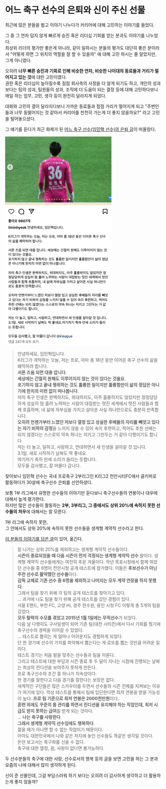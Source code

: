 # 어느 축구 선수의 은퇴와 신이 주신 선물

최근에 많은 분들을 뵙고 이야기 나누다가 커리어에 대해 고민하는 이야기를 들었다.  
  
그 중 그 연차 답지 않게 빠르게 승진 혹은 리더십 기회를 얻는 분과도 이야기를 나누었다.  
최상위 리더의 평가만 좋은게 아니라, 같이 일하시는 분들의 평가도 대단히 좋은 분이라서 "어떻게 하면 그 위치의 역할을 잘 할 수 있을까" 에 대해 고민 하시는 줄 알았지만, 그게 아니였다.  

오히려 **너무 빠른 승진과 기회로 인해 비슷한 연차, 비슷한 나이대의 동료들과 거리가 멀어지고 있는 것**에 대한 고민이였다.  
권한 혹은 리더십이 높아질수록 점점 회사측의 사정을 더 알게 되기도 하고, 개인의 성과 보다는 팀의 성과, 팀원들의 성과, 조직에 더 도움이 되는 결정 등에 대해 고민하다보니 매일 하는 업무, 고민, 생각 등이 완전히 달라지게 되었다.  
  
대화와 고민의 결이 달라지다보니 가까운 동료들과 점점 거리가 멀어지게 되고 "주변인들과 너무 동떨어지는 것 같아서 커리어를 천천히 가는게 더 좋지 않을까요?" 라고 고민을 털어놓으셨다.  
  
그 얘기를 듣다가 최근 화제가 된 [어느 축구 선수(임민혁 선수)의 은퇴 글](https://www.instagram.com/p/C39K2k-y3c3?img_index=1)이 떠올랐다.

![1](./images/1.png)

> 안녕하세요, 임민혁입니다.  
> K리그가 개막하는 오늘, 저는 프로, 아마 총 18년 동안 이어온 축구 선수의 삶을 폐막하려 합니다.  
> **서른 즈음 되면 대충 압니다**.  
> **세상에는 간절히 원해도 이루어지지 않는 것이 있다는 것을요**.  
**포기하지 않고 끝내 쟁취하는 것도 훌륭한 일이지만 훌륭함만이 삶의 정답은 아니기에 한치의 미련 없이 떠나봅니다**.  
> 저의 축구 인생은 완벽하지도, 위대하지도, 아주 훌륭하지도 않았지만 정정당당하게 성실히 땀 흘려 노력하는 사람이 대접받는 멋진 세계에서 멋진 사람들과 함께 호흡하며, 내 삶에 자부심을 가지고 살아온 사실 하나만으로도 충분히 만족합니다.  
> **오히려 언젠가부터 느꼈던 저보다 열정 있고 성실한 후배들의 자리를 빼앗고 있다는 자기 비하의 감정**을 느끼지 않을 수 있어 속이 후련하고, 적어도 추한 선배는 되지 않겠다는 스스로의 약속 하나는 지키고 그만두는 거 같아 다행이기도 합니다.  
> 저는 더 놀고, 일하고, 사랑하고, 연대하면서 새 인생을 살아갈 것 입니다.  
> 3.1일. 
> 새로 시작하기 날짜도 딱 좋네요.  
> 여기저기 축하 만세 소리가 들리는 듯합니다.  
> 모두들 감사했고, 잘 머물다 갑니다.

찾아보니 임민혁 선수는 국내 프로축구 2부리그인 K리그2 천안시티FC에서 골키퍼로 활동하다가 30살에 축구선수 은퇴를 선언하셨다.  
  
보통 1부 리그에서 유명한 선수들의 이야기만 듣다보니 축구선수들의 연봉이나 대우에 대해서 높게 평가한다.  
하지만 많은 선수들이 활동하는 **2부, 3부리그, 그 중에서도 상위 20%에 속하지 못한 선수들의 처우**에 대해서는 잘 모른다.  
  
1부 리그에 속하지 못한,  
그 안에서도 상위 20%에 속하지 못한 선수들을 생계형 계약직 선수라고 한다.  
  
[이 분들의 이야기를 담은 글](https://brunch.co.kr/@sangpil14/34)이 있어, 옮긴다.

> 잘 나가는 상위 20%를 제외하고는 생계형 계약직 선수들이다.  
> **시즌이 종료되었을 때 다음 시즌이 먼저 걱정되는 생계형 계약직 선수** 말이다. 
> 생계형 계약직 선수들에게는 여전히 추운 겨울이다. 
> 작년 목포시청에서 함께 뛰었던 선수들 중 6명이 천안시청 공개 테스트에 참가했다. 
> 이들은 **후보선수가 아닌 주전 선수로 활약했던 선수들**이다.  
> **감독 교체로 기존 선수 중 6명을 제외하고 나머지는 모두 계약 연장을 하지 못했다**.  
> 그래서 팀을 찾기 위해 각 팀의 공개 테스트를 찾아가고 있다.  
> ...
> 과거에 나도 팀을 찾기 위해 공개 테스트를 갔던 경험이 있다.   
> 서울 E랜드, 부천 FC, 고양 Hi, 경주 한수원, 용인 시청 FC 이렇게 총 5개의 팀을 갔었다.  
> **모두 탈락의 수모를 겪었고 2015년 1월 1일에는 무적선수**가 되었다.  
> 다음 날 다행히도 구사일생이 되어 기존 팀(대전 시티즌)에서 다시 기회를 줬기에 축구선수의 경력을 이어갈 수 있었다.  
> ...
> 테스트로 뽑히는 게 얼마나 어려운지도 경험하게 되었다.  
> 단 한 경기에 선수의 가치를 파악해서 뽑는다는 게 로또를 뽑는 것만큼 어려운 일이다.  
> 테스트 경기는 처음 발을 맞추는 선수들과 팀을 이룬다.  
> 그리고 테스트에 대한 부담과 시즌 종료 후 두 달이 지나는 시점에 진행되는 날짜는 최상의 컨디션을 보여주지 못하게 만든다.  
> 프로 축구선수의 조건 중 하나가 지속성이다.  
> 한 경기를 잘한다고 다음 경기를 잘한다는 보장은 없다.   
> 세계적인 구단들은 많은 스카우터를 두면서 선수들의 시즌 전체를 지켜보는 이유가 여기에 있다. 
> 막상 테스트를 통해서 팀에 입단한다면 최저 연봉을 받을 가능성이 높다.
> **프로 팀 기준으로 최저 연봉은 2000천만원**이다.  
> **훈련 외에도 꾸준히 몸 관리를 하면서 컨디션을 유지해야 하는 직업인데, 최저 시급도 받지 못하는 급여**를 받게 되는 것이다.  
> ...
> **나는 축구를 사랑한다**.  
> **그래서 생계형 계약직 선수임에도 행복하다**.  
> 젊을 때가 아니면 할 수 없는 직업이기 때문이다.  
> 아마도 대한민국에서 나와 같은 처지에 놓인 선수들도 똑같은 생각일 것이다.  
> 돈만 보고서는 축구화를 신을 수 없다.  
> 축구에 대한 열정, 꿈, 사랑이 없다면 불가능하다.

두 선수분들의 축구에 대한 사랑, 선수로서의 행복 등의 글을 보면 고민을 하는 그 분과 요즘의 나에 대해서 많이 생각하게 된다.  


신이 준 선물인데, 그걸 부담스러워 하기 보다는 오히려 더 감사하게 생각하고 더 활용하는게 좋지 않을까?  
